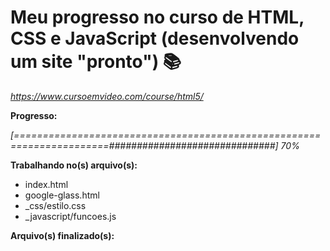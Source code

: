 # Meu progresso no curso de HTML, CSS e JavaScript (desenvolvendo um site "pronto") :books:

_https://www.cursoemvideo.com/course/html5/_



**Progresso:**

*[======================================================================##############################] 70%*



**Trabalhando no(s) arquivo(s):**

 - index.html
 - google-glass.html
 - _css/estilo.css
 - _javascript/funcoes.js

**Arquivo(s) finalizado(s):**


